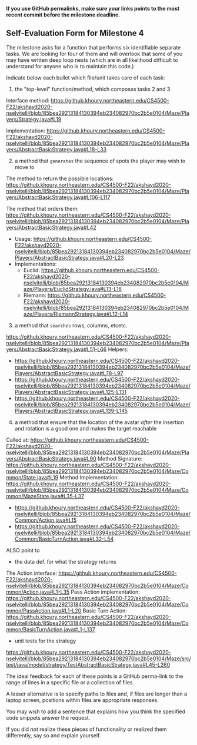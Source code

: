 **If you use GitHub permalinks, make sure your links points to the most recent commit before the milestone deadline.**

## Self-Evaluation Form for Milestone 4

The milestone asks for a function that performs six identifiable
separate tasks. We are looking for four of them and will overlook that
some of you may have written deep loop nests (which are in all
likelihood difficult to understand for anyone who is to maintain this
code.)

Indicate below each bullet which file/unit takes care of each task:

1. the "top-level" function/method, which composes tasks 2 and 3 

Interface method: https://github.khoury.northeastern.edu/CS4500-F22/akshayd2020-nselvitelli/blob/85bea29213184130394eb234082970bc2b5e0104/Maze/Players/Strategy.java#L19

Implementation: https://github.khoury.northeastern.edu/CS4500-F22/akshayd2020-nselvitelli/blob/85bea29213184130394eb234082970bc2b5e0104/Maze/Players/AbstractBasicStrategy.java#L18-L33


2. a method that `generates` the sequence of spots the player may wish to move to

The method to return the possible locations: https://github.khoury.northeastern.edu/CS4500-F22/akshayd2020-nselvitelli/blob/85bea29213184130394eb234082970bc2b5e0104/Maze/Players/AbstractBasicStrategy.java#L106-L117

The method that orders them: https://github.khoury.northeastern.edu/CS4500-F22/akshayd2020-nselvitelli/blob/85bea29213184130394eb234082970bc2b5e0104/Maze/Players/AbstractBasicStrategy.java#L42

- Usage: https://github.khoury.northeastern.edu/CS4500-F22/akshayd2020-nselvitelli/blob/85bea29213184130394eb234082970bc2b5e0104/Maze/Players/AbstractBasicStrategy.java#L20-L23
- Implementations: 
   - Euclid: https://github.khoury.northeastern.edu/CS4500-F22/akshayd2020-nselvitelli/blob/85bea29213184130394eb234082970bc2b5e0104/Maze/Players/EuclidStrategy.java#L13-L16 
   - Riemann: https://github.khoury.northeastern.edu/CS4500-F22/akshayd2020-nselvitelli/blob/85bea29213184130394eb234082970bc2b5e0104/Maze/Players/RiemannStrategy.java#L12-L14

3. a method that `searches` rows,  columns, etcetc. 

https://github.khoury.northeastern.edu/CS4500-F22/akshayd2020-nselvitelli/blob/85bea29213184130394eb234082970bc2b5e0104/Maze/Players/AbstractBasicStrategy.java#L51-L66
Helpers:
- https://github.khoury.northeastern.edu/CS4500-F22/akshayd2020-nselvitelli/blob/85bea29213184130394eb234082970bc2b5e0104/Maze/Players/AbstractBasicStrategy.java#L78-L97
- https://github.khoury.northeastern.edu/CS4500-F22/akshayd2020-nselvitelli/blob/85bea29213184130394eb234082970bc2b5e0104/Maze/Players/AbstractBasicStrategy.java#L125-L131
- https://github.khoury.northeastern.edu/CS4500-F22/akshayd2020-nselvitelli/blob/85bea29213184130394eb234082970bc2b5e0104/Maze/Players/AbstractBasicStrategy.java#L139-L145

4. a method that ensure that the location of the avatar _after_ the
   insertion and rotation is a good one and makes the target reachable

Called at: https://github.khoury.northeastern.edu/CS4500-F22/akshayd2020-nselvitelli/blob/85bea29213184130394eb234082970bc2b5e0104/Maze/Players/AbstractBasicStrategy.java#L90
Method Signature: https://github.khoury.northeastern.edu/CS4500-F22/akshayd2020-nselvitelli/blob/85bea29213184130394eb234082970bc2b5e0104/Maze/Common/State.java#L19
Method Implementation: https://github.khoury.northeastern.edu/CS4500-F22/akshayd2020-nselvitelli/blob/85bea29213184130394eb234082970bc2b5e0104/Maze/Common/MazeState.java#L35-L37
- https://github.khoury.northeastern.edu/CS4500-F22/akshayd2020-nselvitelli/blob/85bea29213184130394eb234082970bc2b5e0104/Maze/Common/Action.java#L15
- https://github.khoury.northeastern.edu/CS4500-F22/akshayd2020-nselvitelli/blob/85bea29213184130394eb234082970bc2b5e0104/Maze/Common/BasicTurnAction.java#L32-L54

ALSO point to

- the data def. for what the strategy returns

The Action interface: https://github.khoury.northeastern.edu/CS4500-F22/akshayd2020-nselvitelli/blob/85bea29213184130394eb234082970bc2b5e0104/Maze/Common/Action.java#L1-L35
Pass Action implementation: https://github.khoury.northeastern.edu/CS4500-F22/akshayd2020-nselvitelli/blob/85bea29213184130394eb234082970bc2b5e0104/Maze/Common/PassAction.java#L1-L20
Basic Turn Action: https://github.khoury.northeastern.edu/CS4500-F22/akshayd2020-nselvitelli/blob/85bea29213184130394eb234082970bc2b5e0104/Maze/Common/BasicTurnAction.java#L1-L137

- unit tests for the strategy

https://github.khoury.northeastern.edu/CS4500-F22/akshayd2020-nselvitelli/blob/85bea29213184130394eb234082970bc2b5e0104/Maze/src/test/java/model/strategy/TestAbstractBasicStrategy.java#L45-L260

The ideal feedback for each of these points is a GitHub
perma-link to the range of lines in a specific file or a collection of
files.

A lesser alternative is to specify paths to files and, if files are
longer than a laptop screen, positions within files are appropriate
responses.

You may wish to add a sentence that explains how you think the
specified code snippets answer the request.

If you did *not* realize these pieces of functionality or realized
them differently, say so and explain yourself.


